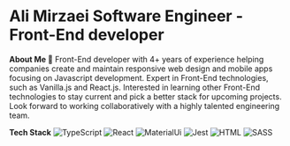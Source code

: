 

# Ali Mirzaei Software Engineer - Front-End developer 

**About Me 🦔** 
Front-End developer with 4+ years of experience helping companies create and maintain responsive web design and mobile apps focusing on Javascript development. Expert in Front-End technologies, such as Vanilla.js and React.js. Interested in learning other Front-End technologies to stay current and pick a better stack for upcoming projects. Look forward to working collaboratively with a highly talented engineering team.

**Tech Stack**
![TypeScript](https://img.shields.io/badge/TypeScript-007ACC?style=for-the-badge&logo=typescript&logoColor=white
) ![React](https://img.shields.io/badge/React-20232A?style=for-the-badge&logo=react&logoColor=61DAFB
) ![MaterialUi](https://img.shields.io/badge/Material%20UI-007FFF?style=for-the-badge&logo=mui&logoColor=white
) ![Jest](https://img.shields.io/badge/Jest-C21325?style=for-the-badge&logo=jest&logoColor=white
) ![HTML](https://img.shields.io/badge/HTML5-E34F26?style=for-the-badge&logo=html5&logoColor=white
) ![SASS](https://img.shields.io/badge/Sass-CC6699?style=for-the-badge&logo=sass&logoColor=white
) 



<!---
alas1n/alas1n is a ✨ special ✨ repository because its `README.md` (this file) appears on your GitHub profile.
You can click the Preview link to take a look at your changes.
--->
